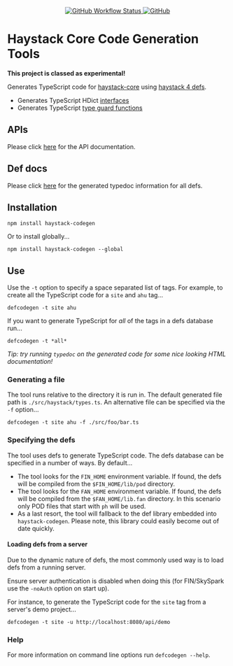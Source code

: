 <p align="center">
  <a href="https://github.com/j2inn/haystack-react/actions/workflows/master-push-pull-request.yaml">
    <img alt="GitHub Workflow Status" src="https://img.shields.io/github/actions/workflow/status/j2inn/haystack-react/master-push-pull-request.yaml" />
  </a>

  <a href="https://github.com/j2inn/haystack-codegen/blob/master/LICENSE">
    <img alt="GitHub" src="https://img.shields.io/github/license/j2inn/haystack-codegen" />
	</a>
</p>

# Haystack Core Code Generation Tools

**This project is classed as experimental!**

Generates TypeScript code for [haystack-core](https://github.com/j2inn/haystack-codegen) using [haystack 4 defs](https://project-haystack.dev/doc/docHaystack/Defs).

* Generates TypeScript HDict [interfaces](https://www.typescriptlang.org/docs/handbook/2/objects.html)
* Generates TypeScript [type guard functions](https://www.typescriptlang.org/docs/handbook/2/types-from-types.html)

## APIs

Please click [here](http://j2-docs.s3-website-us-east-1.amazonaws.com/j2inn/haystack-codegen/index.html) for the API documentation.

## Def docs

Please click [here](http://j2-docs.s3-website-us-east-1.amazonaws.com/j2inn/haystack-codegen/modules/haystack_types.html) for the generated typedoc information for all defs.

## Installation

```
npm install haystack-codegen
```

Or to install globally...

```
npm install haystack-codegen --global
```

## Use

Use the `-t` option to specify a space separated list of tags. For example, to create all the TypeScript code for a `site` and `ahu` tag...

```
defcodegen -t site ahu
```

If you want to generate TypeScript for *all* of the tags in a defs database run...

```
defcodegen -t *all*
```

*Tip: try running `typedoc` on the generated code for some nice looking HTML documentation!*

### Generating a file

The tool runs relative to the directory it is run in. The default generated file path is `./src/haystack/types.ts`. An alternative file can be specified via the `-f` option...

```
defcodegen -t site ahu -f ./src/foo/bar.ts
```

### Specifying the defs

The tool uses defs to generate TypeScript code. The defs database can be specified in a number of ways. By default...

* The tool looks for the `FIN_HOME` environment variable. If found, the defs will be compiled from the `$FIN_HOME/lib/pod` directory.
* The tool looks for the `FAN_HOME` environment variable. If found, the defs will be compiled from the `$FAN_HOME/lib.fan` directory. In this scenario only POD files that start with `ph` will be used.
* As a last resort, the tool will fallback to the def library embedded into `haystack-codegen`. Please note, this library could easily become out of date quickly.

#### Loading defs from a server

Due to the dynamic nature of defs, the most commonly used way is to load defs from a running server.

Ensure server authentication is disabled when doing this (for FIN/SkySpark use the `-noAuth` option on start up).

For instance, to generate the TypeScript code for the `site` tag from a server's demo project... 

```
defcodegen -t site -u http://localhost:8080/api/demo
```

### Help

For more information on command line options run `defcodegen --help`.